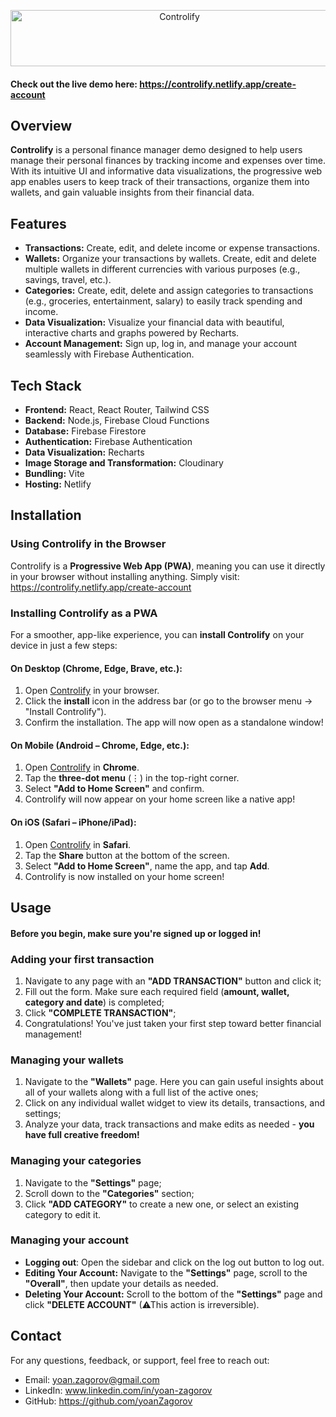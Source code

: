<p align="center">
  <a href="https://controlify.netlify.app/create-account" target="_blank">
    <picture>
      <img alt="Controlify" src="https://github.com/user-attachments/assets/4b31074f-ee60-4512-bfde-4a2a48211c1f" width="525" height="90" style="max-width: 100%;">
    </picture>
  </a>
</p>

#### **Check out the live demo here:** https://controlify.netlify.app/create-account
## Overview
**Controlify** is a personal finance manager demo designed to help users manage their personal finances by tracking income and expenses over time. With its intuitive UI and informative data visualizations, the progressive web app enables users to keep track of their transactions, organize them into wallets, and gain valuable insights from their financial data.

## **Features**
- **Transactions:** Create, edit, and delete income or expense transactions.
- **Wallets:** Organize your transactions by wallets. Create, edit and delete multiple wallets in different currencies with various purposes (e.g., savings, travel, etc.). 
- **Categories:** Create, edit, delete and assign categories to transactions (e.g., groceries, entertainment, salary) to easily track spending and income.
- **Data Visualization:** Visualize your financial data with beautiful, interactive charts and graphs powered by Recharts.
- **Account Management:** Sign up, log in, and manage your account seamlessly with Firebase Authentication.

## **Tech Stack**
- **Frontend:** React, React Router, Tailwind CSS
- **Backend:** Node.js, Firebase Cloud Functions
- **Database:** Firebase Firestore
- **Authentication:** Firebase Authentication
- **Data Visualization:** Recharts
- **Image Storage and Transformation:** Cloudinary
- **Bundling:** Vite
- **Hosting:** Netlify

## **Installation**  

### **Using Controlify in the Browser**  
Controlify is a **Progressive Web App (PWA)**, meaning you can use it directly in your browser without installing anything. Simply visit: https://controlify.netlify.app/create-account

### **Installing Controlify as a PWA**  
For a smoother, app-like experience, you can **install Controlify** on your device in just a few steps:  

#### **On Desktop (Chrome, Edge, Brave, etc.):**  
1. Open [Controlify](https://controlify.netlify.app/create-account) in your browser.  
2. Click the **install** icon in the address bar (or go to the browser menu → "Install Controlify").  
3. Confirm the installation. The app will now open as a standalone window!  

#### **On Mobile (Android – Chrome, Edge, etc.):**  
1. Open [Controlify](https://controlify.netlify.app/create-account) in **Chrome**.  
2. Tap the **three-dot menu** (⋮) in the top-right corner.  
3. Select **"Add to Home Screen"** and confirm.  
4. Controlify will now appear on your home screen like a native app!  

#### **On iOS (Safari – iPhone/iPad):**  
1. Open [Controlify](https://controlify.netlify.app/create-account) in **Safari**.  
2. Tap the **Share** button  at the bottom of the screen.  
3. Select **"Add to Home Screen"**, name the app, and tap **Add**.  
4. Controlify is now installed on your home screen!  

## **Usage**
#### **Before you begin, make sure you're signed up or logged in!**  

### **Adding your first transaction**
1. Navigate to any page with an **"ADD TRANSACTION"** button and click it;
2. Fill out the form. Make sure each required field (**amount, wallet, category and date**) is completed;
3. Click **"COMPLETE TRANSACTION"**;
4. Congratulations! You've just taken your first step toward better financial management!

### **Managing your wallets**
1. Navigate to the **"Wallets"** page. Here you can gain useful insights about all of your wallets along with a full list of the active ones;
2. Click on any individual wallet widget to view its details, transactions, and settings;
3. Analyze your data, track transactions and make edits as needed - **you have full creative freedom!**

### **Managing your categories**
1. Navigate to the **"Settings"** page;
2. Scroll down to the **"Categories"** section;
3. Click **"ADD CATEGORY"** to create a new one, or select an existing category to edit it.  

### **Managing your account**
- **Logging out**: Open the sidebar and click on the log out button to log out.
- **Editing Your Account:** Navigate to the **"Settings"** page, scroll to the **"Overall"**, then update your details as needed.
- **Deleting Your Account:** Scroll to the bottom of the **"Settings"** page and click **"DELETE ACCOUNT"** (⚠This action is irreversible).  

## **Contact**
For any questions, feedback, or support, feel free to reach out:
- Email: yoan.zagorov@gmail.com
- LinkedIn: www.linkedin.com/in/yoan-zagorov
- GitHub: https://github.com/yoanZagorov
